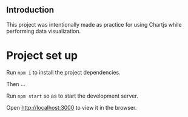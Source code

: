 ## Introduction

This project was intentionally made as practice for using Chartjs while
performing data visualization.

# Project set up

Run
`npm i`
to install the project dependencies.

Then ...

Run
`npm start`
so as to start the development server.

Open [http://localhost:3000](http://localhost:3000) to view it in the browser.
